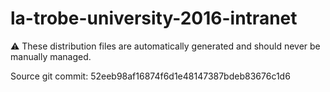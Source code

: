 # la-trobe-university-2016-intranet

:warning: These distribution files are automatically generated and should never be manually managed.

Source git commit: 52eeb98af16874f6d1e48147387bdeb83676c1d6
